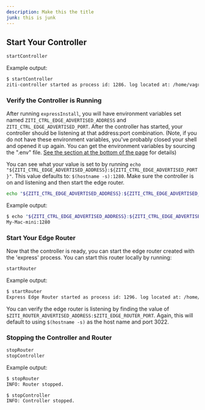 ```yaml
---
description: Make this the title
junk: this is junk
---
```


## Start Your Controller

```bash
startController
```

Example output:

```bash
$ startController
ziti-controller started as process id: 1286. log located at: /home/vagrant/.ziti/quickstart/bullseye/bullseye.log
```

### Verify the Controller is Running

After running `expressInstall`, you will have environment variables set named `ZITI_CTRL_EDGE_ADVERTISED_ADDRESS` and
`ZITI_CTRL_EDGE_ADVERTISED_PORT`. After the controller has started, your controller should be listening at that
address:port combination. (Note, if you do not have these environment variables, you've probably closed your shell and opened
it up again. You can get the environment variables by sourcing the ".env" file.
[See the section at the bottom of the page](https://docs.openziti.io/docs/learn/quickstarts/network/local-no-docker/#sourcing-the-env-file)
for details)

You can see what your value is set to by running
`echo "${ZITI_CTRL_EDGE_ADVERTISED_ADDRESS}:${ZITI_CTRL_EDGE_ADVERTISED_PORT}"`. This value defaults to:
`$(hostname -s):1280`. Make sure the controller is on and listening and then start the edge router.

```bash
echo "${ZITI_CTRL_EDGE_ADVERTISED_ADDRESS}:${ZITI_CTRL_EDGE_ADVERTISED_PORT}"
```

Example output:

```bash
$ echo "${ZITI_CTRL_EDGE_ADVERTISED_ADDRESS}:${ZITI_CTRL_EDGE_ADVERTISED_PORT}"
My-Mac-mini:1280
```
### Start Your Edge Router

Now that the controller is ready, you can start the edge router created with the 'express' process. You can start this
router locally by running:

```bash
startRouter
```

Example output:

```bash
$ startRouter
Express Edge Router started as process id: 1296. log located at: /home/vagrant/.ziti/quickstart/bullseye/bullseye-edge-router.log
```

You can verify the edge router is listening by finding the value of `$ZITI_ROUTER_ADVERTISED_ADDRESS:$ZITI_EDGE_ROUTER_PORT`.
Again, this will default to using `$(hostname -s)` as the host name and port 3022.

### Stopping the Controller and Router

```bash
stopRouter 
stopController 
```

Example output:

```bash
$ stopRouter 
INFO: Router stopped.

$ stopController 
INFO: Controller stopped.
```